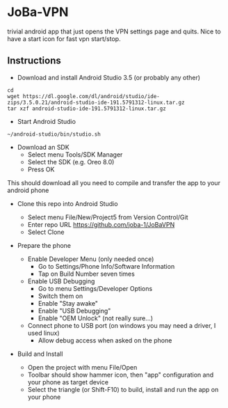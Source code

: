 # JoBa-VPN

trivial android app that just opens the VPN settings page and quits.
Nice to have a start icon for fast vpn start/stop.

## Instructions

* Download and install Android Studio 3.5 (or probably any other)
```
cd
wget https://dl.google.com/dl/android/studio/ide-zips/3.5.0.21/android-studio-ide-191.5791312-linux.tar.gz
tar xzf android-studio-ide-191.5791312-linux.tar.gz
```
* Start Android Studio
```
~/android-studio/bin/studio.sh
```
* Download an SDK
    * Select menu Tools/SDK Manager
    * Select the SDK (e.g. Oreo 8.0)
    * Press OK
 
This should download all you need to compile and transfer the app to your android phone

* Clone this repo into Android Studio

    * Select menu File/New/Project5 from Version Control/Git
    * Enter repo URL https://github.com/joba-1/JoBaVPN
    * Select Clone

* Prepare the phone

    * Enable Developer Menu (only needed once)
        * Go to Settings/Phone Info/Software Information
        * Tap on Build Number seven times
    * Enable USB Debugging
        * Go to menu Settings/Developer Options
        * Switch them on
        * Enable "Stay awake"
        * Enable "USB Debugging"
        * Enable "OEM Unlock" (not really sure...)
    * Connect phone to USB port (on windows you may need a driver, I used linux)
        * Allow debug access when asked on the phone

* Build and Install
    * Open the project with menu File/Open
    * Toolbar should show hammer icon, then "app" configuration and your phone as target device
    * Select the triangle (or Shift-F10) to build, install and run the app on your phone
